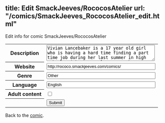 title: Edit SmackJeeves/RococosAtelier
url: "/comics/SmackJeeves_RococosAtelier_edit.html"
---
Edit info for comic SmackJeeves/RococosAtelier

<form name="comic" action="http://gaepostmail.appspot.com/comic/" method="post">
<table class="comicinfo">
<tr>
<th>Description</th><td><textarea name="description" cols="40" rows="3">Vivian Lancebaker is a 17 year old girl who is having a hard time finding a part time job during her last summer in high school. With great reluctance, she went to a little bakery in which her mother have arranged for her to be an assistant/cashier. As it turn out, the owner of the store is a rather eccentric woman who happen to be a retired &quot;magical girl&quot;. This leads to a series of strange and interesting encounter as Vivian work in the Rococo's Bakery and Catering.</textarea></td>
</tr>
<tr>
<th>Website</th><td><input type="text" name="url" value="http://rococo.smackjeeves.com/comics/" size="40"/></td>
</tr>
<tr>
<th>Genre</th><td><input type="text" name="genre" value="Other" size="40"/></td>
</tr>
<tr>
<th>Language</th><td><input type="text" name="language" value="English" size="40"/></td>
</tr>
<tr>
<th>Adult content</th><td><input type="checkbox" name="adult" value="adult" /></td>
</tr>
<tr>
<th></th><td>
<input type="hidden" name="comic" value="SmackJeeves_RococosAtelier" />
<input type="submit" name="submit" value="Submit" />
</td>
</tr>
</table>
</form>

Back to the [comic](SmackJeeves_RococosAtelier.html).

